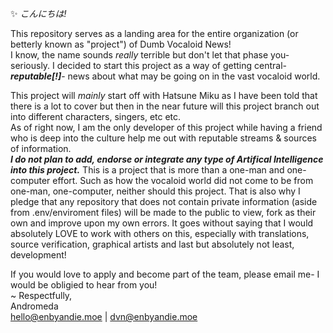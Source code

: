 :sparkles: _こんにちは!_

This repository serves as a landing area for the entire organization (or betterly known as "project") of Dumb Vocaloid News! \
I know, the name sounds _really_ terrible but don't let that phase you- seriously. I decided to start this project as a way of getting central- **_reputable[!]_**- news about what may be going on in the vast vocaloid world. 

This project will _mainly_ start off with Hatsune Miku as I have been told that there is a lot to cover but then in the near future will this project branch out into different characters, singers, etc etc. \
As of right now, I am the only developer of this project while having a friend who is deep into the culture help me out with reputable streams & sources of information. \
_**I do not plan to add, endorse or integrate any type of Artifical Intelligence into this project.**_ This is a project that is more than a one-man and one-computer effort. Such as how the vocaloid world did not come to be from one-man, one-computer, neither should this project. That is also why I pledge that any repository that does not contain private information (aside from .env/enviroment files) will be made to the public to view, fork as their own and improve upon my own errors. It goes without saying that I would absolutely LOVE to work with others on this, especially with translations, source verification, graphical artists and last but absolutely not least, development!


If you would love to apply and become part of the team, please email me- I would be obligied to hear from you! \
~ Respectfully, \
  Andromeda \
  hello@enbyandie.moe | dvn@enbyandie.moe
